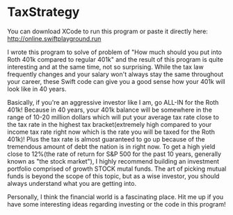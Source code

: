# TaxStrategy

You can download XCode to run this program or paste it directly here: http://online.swiftplayground.run

I wrote this program to solve of problem of "How much should you put into Roth 401k compared to regular 401k" and the result of this program is quite interesting and at the same time, not so surprising. While the tax law frequently changes and your salary won't always stay the same throughout your career, these Swift code can give you a good sense how your 401k will look like in 40 years.

Basically, if you're an aggressive investor like I am, go ALL-IN for the Roth 401k! Because in 40 years, your 401k balance will be somewhere in the range of 10-20 million dollars which will put your average tax rate close to the tax rate in the highest tax bracket(extremely high compared to your income tax rate right now which is the rate you will be taxed for the Roth 401k)! Plus the tax rate is almost guaranteed to go up because of the tremendous amount of debt the nation is in right now. To get a high yield close to 12%(the rate of return for S&P 500 for the past 10 years, generally known as "the stock market"), I highly recommend building an investment portfolio comprised of growth STOCK mutal funds. The art of picking mutual funds is beyond the scope of this topic, but as a wise investor, you should always understand what you are getting into.

Personally, I think the financial world is a fascinating place. Hit me up if you have some interesting ideas regarding investing or the code in this program!
